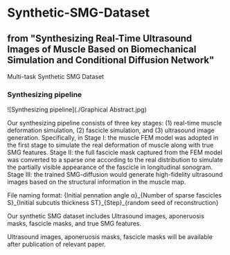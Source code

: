 # Synthetic-SMG-Dataset
## from "Synthesizing Real-Time Ultrasound Images of Muscle Based on Biomechanical Simulation and Conditional Diffusion Network"
Multi-task Synthetic SMG Dataset

### Synthesizing pipeline

![Synthesizing pipeline](./Graphical Abstract.jpg)

Our synthesizing pipeline consists of three key stages: (1) real-time muscle deformation simulation, (2) fascicle simulation, and (3) ultrasound image generation. Specifically, in Stage Ⅰ: the muscle FEM model was adopted in the first stage to simulate the real deformation of muscle along with true SMG features. Stage Ⅱ: the full fascicle mask captured from the FEM model was converted to a sparse one according to the real distribution to simulate the partially visible appearance of the fascicle in longitudinal sonogram. Stage Ⅲ: the trained SMG-diffusion would generate high-fidelity ultrasound images based on the structural information in the muscle map.




File naming format: \{Initial pennation angle α\}\_\{Number of sparse fascicles S\}\_\{Initial subcutis thickness ST\}\_\{Step\}\_\{random seed of reconstruction\}

Our synthetic SMG dataset includes Ultrasound images, aponeruosis masks, fascicle masks, and true SMG features.

Ultrasound images, aponeruosis masks, fascicle masks will be available after publication of relevant paper.
